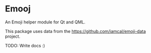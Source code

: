 # Emooj

An Emoji helper module for Qt and QML.

This package uses data from the https://github.com/iamcal/emoji-data project.

TODO: Write docs :)